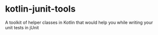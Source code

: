 # kotlin-junit-tools
A toolkit of helper classes in Kotlin that would help you while writing your unit tests in jUnit
